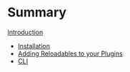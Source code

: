 # Summary

[Introduction](Intro.md)

- [Installation](install.md)
- [Adding Reloadables to your Plugins](reloadables.md)
- [CLI](cli.md)

